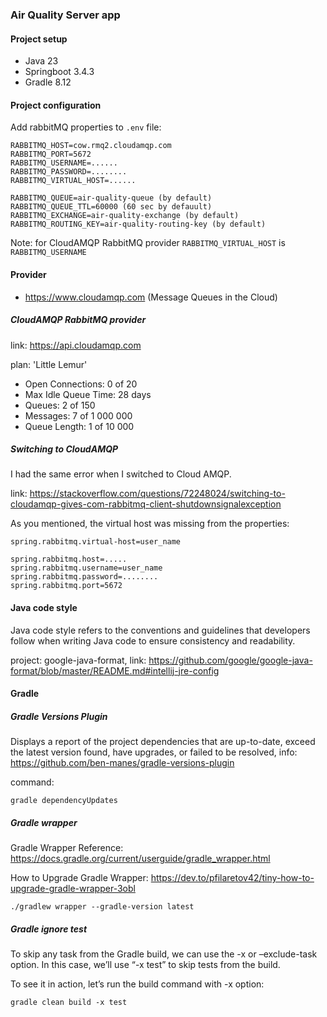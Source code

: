 ### Air Quality Server app

#### Project setup

* Java 23
* Springboot 3.4.3
* Gradle 8.12

#### Project configuration

Add rabbitMQ properties to `.env` file:

```
RABBITMQ_HOST=cow.rmq2.cloudamqp.com
RABBITMQ_PORT=5672
RABBITMQ_USERNAME=......
RABBITMQ_PASSWORD=........
RABBITMQ_VIRTUAL_HOST=......

RABBITMQ_QUEUE=air-quality-queue (by default)
RABBITMQ_QUEUE_TTL=60000 (60 sec by defauult)
RABBITMQ_EXCHANGE=air-quality-exchange (by default)
RABBITMQ_ROUTING_KEY=air-quality-routing-key (by default)
```

Note: for CloudAMQP RabbitMQ provider `RABBITMQ_VIRTUAL_HOST` is `RABBITMQ_USERNAME`

#### Provider

* https://www.cloudamqp.com (Message Queues in the Cloud)

##### CloudAMQP RabbitMQ provider

link: https://api.cloudamqp.com

plan: 'Little Lemur'

* Open Connections: 0 of 20
* Max Idle Queue Time: 28 days
* Queues: 2 of 150
* Messages: 7 of 1 000 000
* Queue Length: 1 of 10 000

##### Switching to CloudAMQP

I had the same error when I switched to Cloud AMQP.

link: https://stackoverflow.com/questions/72248024/switching-to-cloudamqp-gives-com-rabbitmq-client-shutdownsignalexception

As you mentioned, the virtual host was missing from the properties:

```
spring.rabbitmq.virtual-host=user_name

spring.rabbitmq.host=.....
spring.rabbitmq.username=user_name
spring.rabbitmq.password=........
spring.rabbitmq.port=5672
```

#### Java code style

Java code style refers to the conventions and guidelines that developers follow when writing Java code to ensure
consistency and readability.

project: google-java-format,
link: https://github.com/google/google-java-format/blob/master/README.md#intellij-jre-config

#### Gradle

##### Gradle Versions Plugin

Displays a report of the project dependencies that are up-to-date, exceed the latest version found, have upgrades, or
failed to be resolved, info: https://github.com/ben-manes/gradle-versions-plugin

command:

```
gradle dependencyUpdates
```

##### Gradle wrapper

Gradle Wrapper Reference:
https://docs.gradle.org/current/userguide/gradle_wrapper.html

How to Upgrade Gradle Wrapper:
https://dev.to/pfilaretov42/tiny-how-to-upgrade-gradle-wrapper-3obl

```
./gradlew wrapper --gradle-version latest
```

##### Gradle ignore test

To skip any task from the Gradle build, we can use the -x or –exclude-task option. In this case, we’ll use “-x test” to
skip tests from the build.

To see it in action, let’s run the build command with -x option:

```
gradle clean build -x test
```